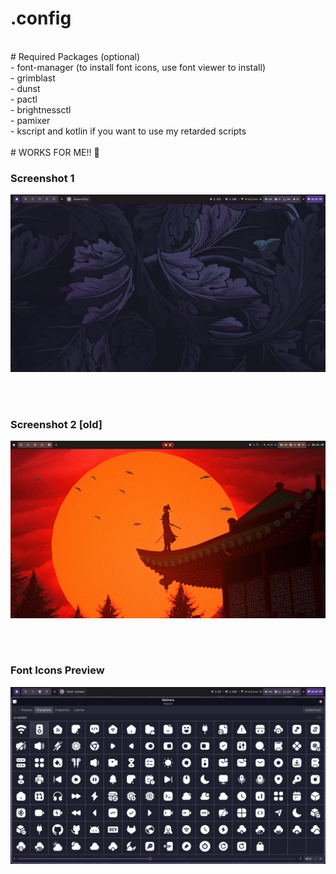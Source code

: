 # .config

<br/>
# Required Packages (optional)
<br/>
- font-manager (to install font icons, use font viewer to install)
<br/>
- grimblast 
<br/>
- dunst
<br/>
- pactl
<br/>
- brightnessctl
<br/>
- pamixer
<br/>
- kscript and kotlin if you want to use my retarded scripts
<br/>
<br/>
# WORKS FOR ME!! 🚨
<br/>

### Screenshot 1

![First Preview](https://raw.githubusercontent.com/UnFunnyGuy/hyprland-dots/master/screenshots/first.png)

<br/>
<br/>

### Screenshot 2 [old]
![Second Preview](https://raw.githubusercontent.com/UnFunnyGuy/hyprland-dots/master/screenshots/second.png)

<br/>
<br/>

### Font Icons Preview
![Icons Preview](https://raw.githubusercontent.com/UnFunnyGuy/hyprland-dots/master/screenshots/icons.png)

